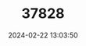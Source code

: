---
title: "37828"
category: "Commidendrum rugosum"
draft: false
date: 2024-02-22 13:03:50
languages:
  English: ["Scrubwood"]
---